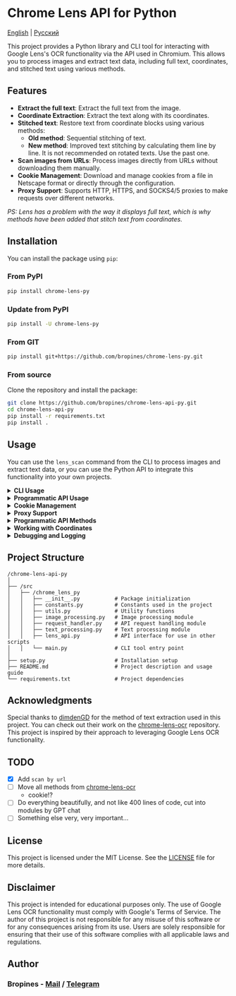 # Chrome Lens API for Python

[English](/README.md) | [Русский](/README_RU.md)

This project provides a Python library and CLI tool for interacting with Google Lens's OCR functionality via the API used in Chromium. This allows you to process images and extract text data, including full text, coordinates, and stitched text using various methods.

## Features

- **Extract the full text**: Extract the full text from the image.
- **Coordinate Extraction**: Extract the text along with its coordinates.
- **Stitched text**: Restore text from coordinate blocks using various methods:
  - **Old method**: Sequential stitching of text.
  - **New method**: Improved text stitching by calculating them line by line. It is not recommended on rotated texts. Use the past one.
- **Scan images from URLs**: Process images directly from URLs without downloading them manually.
- **Cookie Management**: Download and manage cookies from a file in Netscape format or directly through the configuration.
- **Proxy Support**: Supports HTTP, HTTPS, and SOCKS4/5 proxies to make requests over different networks.

_PS: Lens has a problem with the way it displays full text, which is why methods have been added that stitch text from coordinates._

## Installation

You can install the package using `pip`:

### From PyPI

```bash
pip install chrome-lens-py
```

### Update from PyPI

```bash
pip install -U chrome-lens-py
```

### From GIT

```bash
pip install git+https://github.com/bropines/chrome-lens-py.git
```

### From source

Clone the repository and install the package:

```bash
git clone https://github.com/bropines/chrome-lens-api-py.git
cd chrome-lens-api-py
pip install -r requirements.txt
pip install .
```

## Usage

You can use the `lens_scan` command from the CLI to process images and extract text data, or you can use the Python API to integrate this functionality into your own projects.

<details>
  <summary><b>CLI Usage</b></summary>

```bash
lens_scan <image_source> <data_type>
```

- `<image_source>`: Path to the image file or URL.
- `<data_type>`: Type of data to extract (see below).

#### Data Types

- **all**: Get all data (full text, coordinates, and stitched text using both methods).
- **full_text_default**: Get only the default full text.
- **full_text_old_method**: Get stitched text using the old sequential method.
- **full_text_new_method**: Get stitched text using the new enhanced method.
- **coordinates**: Get text along with coordinates.

#### Examples

To extract text using the new method for stitching from a local file:

```bash
lens_scan path/to/image.jpg full_text_new_method
```

To extract text using the new method for stitching from a URL:

```bash
lens_scan https://example.com/image.jpg full_text_new_method
```

To get all available data from a local file:

```bash
lens_scan path/to/image.jpg all
```

To get all available data from a URL:

```bash
lens_scan https://example.com/image.jpg all
```

#### CLI Help

You can use the `-h` or `--help` option to display usage information:

```bash
lens_scan -h
```

</details>

<details>
  <summary><b>Programmatic API Usage</b></summary>

In addition to the CLI tool, this project provides a Python API that can be used in your scripts.

#### Basic Programmatic Usage

First, import the `LensAPI` class:

```python
from chrome_lens_py import LensAPI
```

#### Example Programmatic Usage

1. **Instantiate the API**:

   ```python
   api = LensAPI()
   ```
2. **Process an image**:

   - **Get all data from a local file**:

     ```python
     result = api.get_all_data('path/to/image.jpg')
     print(result)
     ```
   - **Get all data from a URL**:

     ```python
     result = api.get_all_data('https://example.com/image.jpg')
     print(result)
     ```
   - **Get the default full text from a local file**:

     ```python
     result = api.get_full_text('path/to/image.jpg')
     print(result)
     ```
   - **Get the default full text from a URL**:

     ```python
     result = api.get_full_text('https://example.com/image.jpg')
     print(result)
     ```
   - **Get stitched text using the old method from a local file**:

     ```python
     result = api.get_stitched_text_sequential('path/to/image.jpg')
     print(result)
     ```
   - **Get stitched text using the old method from a URL**:

     ```python
     result = api.get_stitched_text_sequential('https://example.com/image.jpg')
     print(result)
     ```
   - **Get stitched text using the new method from a local file**:

     ```python
     result = api.get_stitched_text_smart('path/to/image.jpg')
     print(result)
     ```
   - **Get stitched text using the new method from a URL**:

     ```python
     result = api.get_stitched_text_smart('https://example.com/image.jpg')
     print(result)
     ```
   - **Get text with coordinates from a local file**:

     ```python
     result = api.get_text_with_coordinates('path/to/image.jpg')
     print(result)
     ```
   - **Get text with coordinates from a URL**:

     ```python
     result = api.get_text_with_coordinates('https://example.com/image.jpg')
     print(result)
     ```

</details>

<details>
  <summary><b>Cookie Management</b></summary>

This project supports the management of cookies through various methods.

To receive cookies in Netscape format, you can use the following extensions:

- Chrome (Chromium): [Cookie Editor](https://chromewebstore.google.com/detail/cookie-editor/hlkenndednhfkekhgcdicdfddnkalmdm)
- Firefox: [Cookie Editor](https://addons.mozilla.org/ru/firefox/addon/cookie-editor/)

1. **Loading Cookies from a Netscape Format File**:

   * You can load cookies from a Netscape format file by specifying the file path.

   **Programmatic API**:

   ```python
   config = {
       'headers': {
           'cookie': '/path/to/cookie_file.txt'
       }
   }
   api = LensAPI(config=config)
   ```

   **CLI**:

   ```bash
   lens_scan path/to/image.jpg all -c /path/to/cookie_file.txt
   ```
2. **Passing Cookies Directly as a String**:

   * You can also pass cookies directly as a string in the configuration or via CLI.

   **Programmatic API**:

   ```python
   config = {
       'headers': {
           'cookie': '__Secure-ENID=17.SE=-dizH-; NID=511=---bcDwC4fo0--lgfi0n2-'
       }
   }
   api = LensAPI(config=config)
   ```

   or

   ```python
   config = {
       'headers': {
           'cookie': {
               '__Secure-ENID': {
                   'name': '__Secure-ENID',
                   'value': '',
                   'expires': 1756858205,
               },
               'NID': {
                   'name': 'NID',
                   'value': '517=4.......',
                   'expires': 1756858205,
               }
           }
       }
   }
   api = LensAPI(config=config)
   ```

</details>

<details>
  <summary><b>Proxy Support</b></summary>

You can make requests through a proxy server using the API or CLI. The library supports HTTP, HTTPS, and SOCKS4/5 proxies.

* **Set Proxy in API**:

  ```python
  config = {
      'proxy': 'socks5://127.0.0.1:2080'
  }
  api = LensAPI(config=config)
  ```
* **Set Proxy in CLI**:

  ```bash
  lens_scan path/to/image.jpg all -p socks5://127.0.0.1:2080
  ```

</details>

<details>
  <summary><b>Programmatic API Methods</b></summary>

- **`get_all_data(image_source)`**: Returns all available data for the given image source (file path or URL).
- **`get_full_text(image_source)`**: Returns only the full text from the image source.
- **`get_text_with_coordinates(image_source)`**: Returns text along with its coordinates in JSON format from the image source.
- **`get_stitched_text_smart(image_source)`**: Returns stitched text using the enhanced method from the image source.
- **`get_stitched_text_sequential(image_source)`**: Returns stitched text using the basic sequential method from the image source.

</details>

<details>
  <summary><b>Working with Coordinates</b></summary>

In our project, coordinates are used to define the position, size, and rotation of text on an image. Each text region is described by a set of values that help accurately determine where and how to display the text. Here's how these values are interpreted:

1. **Y Coordinate**: The first value in the coordinates array represents the vertical position of the top-left corner of the text region on the image. The value is expressed as a fraction of the image's total height, with `0.0` corresponding to the top edge and `1.0` to the bottom.
2. **X Coordinate**: The second value indicates the horizontal position of the top-left corner of the text region. The value is expressed as a fraction of the image's total width, where `0.0` corresponds to the left edge and `1.0` to the right.
3. **Width**: The third value represents the width of the text region as a fraction of the image's total width. This value determines how much horizontal space the text will occupy.
4. **Height**: The fourth value indicates the height of the text region as a fraction of the image's total height.
5. **Fifth Parameter**: In the current data, this parameter is always zero and appears to be unused. It might be reserved for future use or specific text modifications.
6. **Sixth Parameter**: Specifies the rotation angle of the text region in degrees. Positive values indicate clockwise rotation, while negative values indicate counterclockwise rotation.

Coordinates are measured from the top-left corner of the image. This means that `(0.0, 0.0)` corresponds to the very top-left corner of the image, while `(1.0, 1.0)` corresponds to the very bottom-right corner.

#### Example of Coordinate Usage

For clarity, let's look at the following example of coordinates:

```json
{
    "text": "Sample text",
    "coordinates": [
        0.5,
        0.5,
        0.3,
        0.1,
        0,
        -45
    ]
}
```

In this example:

- `0.5` — Y coordinate (50% of the image height, text centered vertically).
- `0.5` — X coordinate (50% of the image width, text centered horizontally).
- `0.3` — width of the text region (30% of the image width).
- `0.1` — height of the text region (10% of the image height).
- `0` — not used, default value (possibly reserved for future use).
- `-45` — rotation angle of the text counterclockwise by 45 degrees.

These values are used to accurately place, scale, and display the text on the image.

</details>

<details>
  <summary><b>Debugging and Logging</b></summary>

When using the CLI tool `lens_scan`, you can control the logging level using the `--debug` flag. There are two levels available:

- `--debug=info`: Enables logging of informational messages, which include general information about the processing steps.
- `--debug=debug`: Enables detailed debugging messages, including verbose output and the saving of the raw response from the API to a file named `response_debug.txt` in the current directory.

**Example Usage:**

- To run with informational logging:

  ```bash
  lens_scan path/to/image.jpg all --debug=info
  ```

- To run with detailed debugging logging:

  ```bash
  lens_scan path/to/image.jpg all --debug=debug
  ```

When using `--debug=debug`, the library will save the raw response from the API to `response_debug.txt` in the current working directory. This can be useful for deep debugging and understanding the exact response from the API.

#### Programmatic Debugging

When using the API in your Python scripts, you can control the logging level by configuring the logging module and by passing the `logging_level` parameter when instantiating the `LensAPI` class.

**Example Usage:**

```python
import logging
from chrome_lens_py import LensAPI

# Configure logging
logging.basicConfig(level=logging.DEBUG)

# Instantiate the API with the desired logging level
api = LensAPI(logging_level=logging.DEBUG)

# Process an image
result = api.get_all_data('path/to/image.jpg')
print(result)
```

The `logging_level` parameter accepts standard logging levels from the `logging` module, such as `logging.INFO`, `logging.DEBUG`, etc.

When the logging level is set to `DEBUG`, the library will output detailed debugging information and save the raw API response to `response_debug.txt` in the current directory.

#### Notes on Logging Levels

- **INFO** level: Provides general information about the process, such as when requests are sent and responses are received.
- **DEBUG** level: Provides detailed information useful for debugging, including internal state and saved responses.

</details>

## Project Structure

```plain
/chrome-lens-api-py
│
├── /src
│   ├── /chrome_lens_py
│   │   ├── __init__.py           # Package initialization
│   │   ├── constants.py          # Constants used in the project
│   │   ├── utils.py              # Utility functions
│   │   ├── image_processing.py   # Image processing module
│   │   ├── request_handler.py    # API request handling module
│   │   ├── text_processing.py    # Text processing module
│   │   ├── lens_api.py           # API interface for use in other scripts
│   │   └── main.py               # CLI tool entry point
│
├── setup.py                      # Installation setup
├── README.md                     # Project description and usage guide
└── requirements.txt              # Project dependencies
```

## Acknowledgments

Special thanks to [dimdenGD](https://github.com/dimdenGD) for the method of text extraction used in this project. You can check out their work on the [chrome-lens-ocr](https://github.com/dimdenGD/chrome-lens-ocr) repository. This project is inspired by their approach to leveraging Google Lens OCR functionality.

## TODO

- [X] Add `scan by url`
- [ ] Move all methods from [chrome-lens-ocr](https://github.com/dimdenGD/chrome-lens-ocr)
  - cookie!?
- [ ] Do everything beautifully, and not like 400 lines of code, cut into modules by GPT chat
- [ ] Something else very, very important...

## License

This project is licensed under the MIT License. See the [LICENSE](LICENSE) file for more details.

## Disclaimer

This project is intended for educational purposes only. The use of Google Lens OCR functionality must comply with Google's Terms of Service. The author of this project is not responsible for any misuse of this software or for any consequences arising from its use. Users are solely responsible for ensuring that their use of this software complies with all applicable laws and regulations.

## Author

### Bropines - [Mail](mailto:bropines@gmail.com) / [Telegram](https://t.me/bropines)
